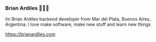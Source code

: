 ### Brian Ardiles 🧑🏽‍💻

Im Brian Ardiles backend developer from Mar del Plata, Buenos Aires, Argentina.
I love make software, make new stuff and learn new things

https://brianardiles.com
